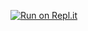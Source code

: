 [![Run on Repl.it](https://repl.it/badge/github/Muazzeem/angular-qdsckp-hcxpdg)](https://repl.it/github/Muazzeem/angular-qdsckp-hcxpdg)